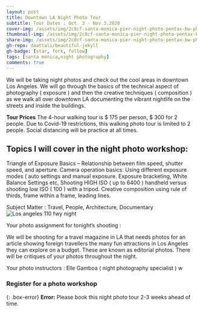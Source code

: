 ```yaml
---
layout: post
title: Downtown LA Night Photo Tour
subtitle: Tour Dates : Oct. 3 - Nov.3,2020
cover-img: /assets/img/2c8cf-santa-monica-pier-night-photo-pentax-bw-photos-infrared-web.jpg
thumbnail-img: /assets/img/2c8cf-santa-monica-pier-night-photo-pentax-bw-photos-infrared-web.jpg
share-img: /assets/img/2c8cf-santa-monica-pier-night-photo-pentax-bw-photos-infrared-web.jpg
gh-repo: daattali/beautiful-jekyll
gh-badge: [star, fork, follow]
tags: [santa monica,night photography]
comments: true
---
```


We will be taking night photos and check out the cool areas in downtown Los Angeles. We will go through the basics of the technical aspect of photography ( exposure ) and then the creative techniques ( composition ) as we walk all over downtown LA documenting the vibrant nightlife on the streets and inside the buildings.

**Tour Prices**
The 4-hour walking tour is $ 175 per person, $ 300 for 2 people. Due to Covid-19 restrictions, this walking photo tour is limited to 2 people. Social distancing will be practice at all times.

## Topics I will cover in the night photo workshop:

Triangle of Exposure Basics – Relationship between film speed, shutter speed, and aperture.
Camera operation basics: Using different exposure modes ( auto settings and manual exposure.
Exposure bracketing, White Balance Settings etc,
Shooting HIGH ISO ( up to 6400 ) handheld versus shooting low ISO ( 100 ) with a tripod.
Creative composition using rule of thirds, frame within a frame, leading lines.

Subject Matter : Travel, People, Architecture, Documentary
![Los angeles 110 fwy night](https://losangelesphotosafaris.files.wordpress.com/2020/07/e4962-downtown-la-110-fwy-blue-night-pic-web-1.jpg)




Your photo assignment for tonight’s shooting :

We will be shooting for a travel magazine in LA that needs photos for an article showing foreign travellers the many fun attractions in Los Angeles they can explore on a budget. These are known as editorial photos. There will be critiques of your photos throughout the night.

Your photo instructors : Elle Gamboa ( night photography specialist ) w


### Register for a photo workshop

{: .box-error}
**Error:** Please book this night photo tour 2-3 weeks ahead of time.
